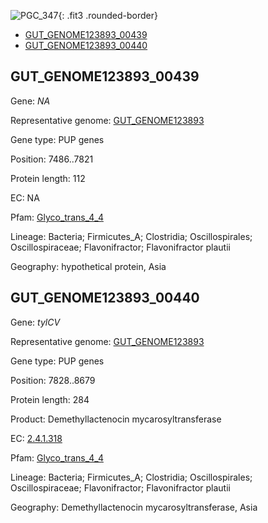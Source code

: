 ![PGC_347](../static/images/Clusters_figure/PGC_347.jpg){: .fit3 .rounded-border}

<ul id="myTab" class="nav nav-tabs">
  <li class="active">
        <a href="#tab1" data-toggle="tab">GUT_GENOME123893_00439</a>
  </li>
<li><a href="#tab2" data-toggle="tab">GUT_GENOME123893_00440</a></li>
</ul>

<div id="myTabContent" class="tab-content">
  <div class="tab-pane fade in active" id="tab1">

<h2 id="GUT_GENOME123893_00439">GUT_GENOME123893_00439</h2>
<p>Gene: <em>NA</em>
<p>Representative genome: <a href="https://www.ebi.ac.uk/metagenomics/genomes/MGYG-HGUT-00099">GUT_GENOME123893</a></p>
<p>Gene type: PUP genes</p>
<p>Position: 7486..7821</p>
<p>Protein length: 112</p>
<p>EC: NA</p>
<p>Pfam: <a href="http://pfam.xfam.org/family/Glyco_trans_4_4">Glyco_trans_4_4</a></p>

<p>Lineage: Bacteria; Firmicutes_A; Clostridia; Oscillospirales; Oscillospiraceae; Flavonifractor; Flavonifractor plautii</p>
<p>Geography: hypothetical protein, Asia</p>
  </div>

  <div class="tab-pane fade" id="tab2">

<h2 id="GUT_GENOME123893_00440">GUT_GENOME123893_00440</h2>
<p>Gene: <em>tylCV</em></p>
<p>Representative genome: <a href="https://www.ebi.ac.uk/metagenomics/genomes/MGYG-HGUT-00099">GUT_GENOME123893</a></p>
<p>Gene type: PUP genes</p>
<p>Position: 7828..8679</p>
<p>Protein length: 284</p>
<p>Product: Demethyllactenocin mycarosyltransferase</p>
<p>EC: <a href="https://www.brenda-enzymes.org/enzyme.php?ecno=2.4.1.318">2.4.1.318</a></p>
<p>Pfam: <a href="http://pfam.xfam.org/family/Glyco_trans_4_4">Glyco_trans_4_4</a></p>

<p>Lineage: Bacteria; Firmicutes_A; Clostridia; Oscillospirales; Oscillospiraceae; Flavonifractor; Flavonifractor plautii</p>
<p>Geography: Demethyllactenocin mycarosyltransferase, Asia</p>

  </div>
</div>
